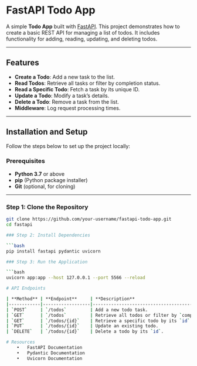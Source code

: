 # FastAPI Todo App

A simple **Todo App** built with [FastAPI](https://fastapi.tiangolo.com/). This project demonstrates how to create a basic REST API for managing a list of todos. It includes functionality for adding, reading, updating, and deleting todos.

---

## Features

- **Create a Todo**: Add a new task to the list.  
- **Read Todos**: Retrieve all tasks or filter by completion status.  
- **Read a Specific Todo**: Fetch a task by its unique ID.  
- **Update a Todo**: Modify a task’s details.  
- **Delete a Todo**: Remove a task from the list.  
- **Middleware**: Log request processing times.

---

## Installation and Setup

Follow the steps below to set up the project locally:

### Prerequisites

- **Python 3.7** or above  
- **pip** (Python package installer)  
- **Git** (optional, for cloning)  

---

### Step 1: Clone the Repository

```bash
git clone https://github.com/your-username/fastapi-todo-app.git
cd fastapi

### Step 2: Install Dependencies

```bash
pip install fastapi pydantic uvicorn

### Step 3: Run the Application

```bash
uvicorn app:app --host 127.0.0.1 --port 5566 --reload

# API Endpoints

| **Method** | **Endpoint**     | **Description**                              |
|------------|------------------|----------------------------------------------|
| `POST`     | `/todos`         | Add a new todo task.                         |
| `GET`      | `/todos`         | Retrieve all todos or filter by `completed`. |
| `GET`      | `/todos/{id}`    | Retrieve a specific todo by its `id`.        |
| `PUT`      | `/todos/{id}`    | Update an existing todo.                     |
| `DELETE`   | `/todos/{id}`    | Delete a todo by its `id`.                   |

# Resources
	•	FastAPI Documentation
	•	Pydantic Documentation
	•	Uvicorn Documentation
